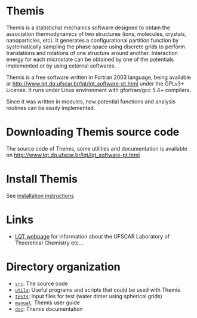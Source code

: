 # Themis

Themis is a statistichal mechanics software designed to obtain the association
thermodynamics of two structures (ions, molecules, crystals, nanoparticles, etc). 
It generates a configurational partition function by systematically sampling 
the phase space using discrete grids to perform translations and rotations of 
one structure around another. Interaction energy for each microstate can be 
obtained by one of the potentials implemented or by using external softwares.

Themis is a free software written in Fortran 2003 language, being available at
http://www.lqt.dq.ufscar.br/lqt/lqt_software-pt.html under the GPLv3+ License.
It runs under Linux environment with gfortran/gcc 5.4+ compilers.

Since it was written in modules, new potential functions and analysis routines 
can be easily implemented.

# Downloading Themis source code

The source code of Themis, some utilities and documentation is available on 
http://www.lqt.dq.ufscar.br/lqt/lqt_software-pt.html  

# Install Themis

See [installation instructions](./INSTALL.md)

# Links

* [LQT webpage](http://www.lqt.dq.ufscar.br) for information about the UFSCAR Laboratory of Theoretical Chemistry
etc...

# Directory organization

* [`src`](./src): The source code
* [`utils`](./utils): Useful programs and scripts that could be used with Themis
* [`tests`](./tests): Input files for test (water dimer using spherical grids) 
* [`manual`](./manual): Themis user guide 
* [`doc`](./manual): Themis documentation

